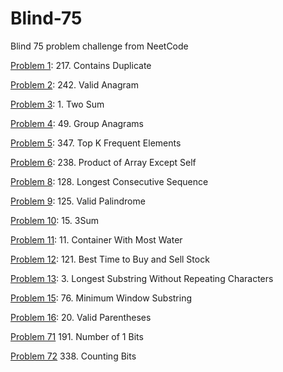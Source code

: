 # Blind-75
Blind 75 problem challenge from NeetCode

[Problem 1](p01.py): 217. Contains Duplicate

[Problem 2](p02.py): 242. Valid Anagram

[Problem 3](p03.py): 1. Two Sum

[Problem 4](p04.py): 49. Group Anagrams

[Problem 5](p05.py): 347. Top K Frequent Elements

[Problem 6](p06.py): 238. Product of Array Except Self

[Problem 8](p08.py): 128. Longest Consecutive Sequence

[Problem 9](p09.py): 125. Valid Palindrome

[Problem 10](p10.py): 15. 3Sum

[Problem 11](p11.py): 11. Container With Most Water

[Problem 12](p12.py): 121. Best Time to Buy and Sell Stock

[Problem 13](p13.py): 3. Longest Substring Without Repeating Characters

[Problem 15](p15.py): 76. Minimum Window Substring

[Problem 16](p16.py): 20. Valid Parentheses

[Problem 71](p71.py) 191. Number of 1 Bits

[Problem 72](p72.py) 338. Counting Bits
